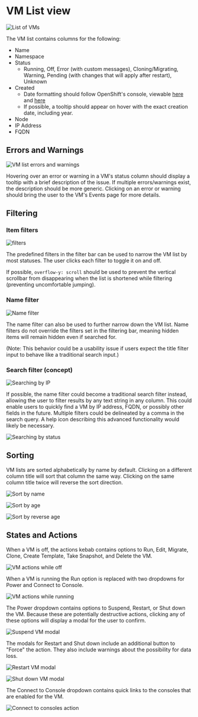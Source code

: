 # VM List view

![List of VMs](img/1-0-main.png)

The VM list contains columns for the following:
- Name
- Namespace
- Status
  - Running, Off, Error (with custom messages), Cloning/Migrating, Warning, Pending (with changes that will apply after restart), Unknown
- Created
  - Date formatting should follow OpenShift's console, viewable [here](https://github.com/openshift/console/blob/master/frontend/public/components/utils/timestamp.jsx) and [here](https://github.com/openshift/console/blob/master/frontend/public/components/utils/datetime.ts)
  - If possible, a tooltip should appear on hover with the exact creation date, including year.
- Node
- IP Address
- FQDN

## Errors and Warnings

![VM list errors and warnings](img/1-1-warning.png)

Hovering over an error or warning in a VM's status column should display a tooltip with a brief description of the issue. If multiple errors/warnings exist, the description should be more generic. Clicking on an error or warning should bring the user to the VM's Events page for more details.

## Filtering

### Item filters

![filters](img/2-0-filtering.png)

The predefined filters in the filter bar can be used to narrow the VM list by most statuses. The user clicks each filter to toggle it on and off.

If possible, `overflow-y: scroll` should be used to prevent the vertical scrollbar from disappearing when the list is shortened while filtering (preventing uncomfortable jumping).

### Name filter

![Name filter](img/2-1-filtering-name.png)

The name filter can also be used to further narrow down the VM list. Name filters do not override the filters set in the filtering bar, meaning hidden items will remain hidden even if searched for.

(Note: This behavior could be a usability issue if users expect the title filter input to behave like a traditional search input.)

### Search filter (concept)

![Searching by IP](img/2-2-filtering-search-ip.png)

If possible, the name filter could become a traditional search filter instead, allowing the user to filter results by any text string in any column. This could enable users to quickly find a VM by IP address, FQDN, or possibly other fields in the future. Multiple filters could be delineated by a comma in the search query. A help icon describing this advanced functionality would likely be necessary.

![Searching by status](img/2-3-filtering-search-status.png)

## Sorting

VM lists are sorted alphabetically by name by default. Clicking on a different column title will sort that column the same way. Clicking on the same column title twice will reverse the sort direction.

![Sort by name](img/3-0-sort-name.png)

![Sort by age](img/3-1-sort-node.png)

![Sort by reverse age](img/3-2-sort-node-reverse.png)

## States and Actions

When a VM is off, the actions kebab contains options to Run, Edit, Migrate, Clone, Create Template, Take Snapshot, and Delete the VM.

![VM actions while off](img/4-0-selected-vm-off.png)

When a VM is running the Run option is replaced with two dropdowns for Power and Connect to Console.

![VM actions while running](img/4-1-0-selected-vm-running-power.png)

The Power dropdown contains options to Suspend, Restart, or Shut down the VM. Because these are potentially destructive actions, clicking any of these options will display a modal for the user to confirm.

![Suspend VM modal](img/4-1-1a-power-modal-suspend.png)

The modals for Restart and Shut down include an additional button to "Force" the action. They also include warnings about the possibility for data loss.

![Restart VM modal](img/4-1-1b-power-modal-restart.png)

![Shut down VM modal](img/4-1-1c-power-modal-shut-down.png)

The Connect to Console dropdown contains quick links to the consoles that are enabled for the VM.

![Connect to consoles action](img/4-2-selected-vm-running-consoles.png)